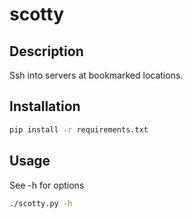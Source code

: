 # scotty

## Description

Ssh into servers at bookmarked locations.

## Installation

```bash
pip install -r requirements.txt
```

## Usage

See -h for options

```bash
./scotty.py -h
```
